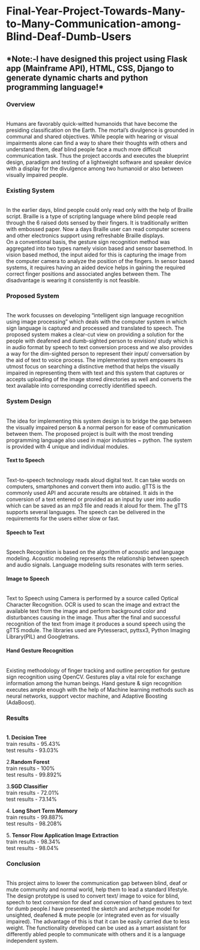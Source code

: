 # Final-Year-Project-Towards-Many-to-Many-Communication-among-Blind-Deaf-Dumb-Users
<h2><b>*Note:-I have designed this project using Flask app (Mainframe API), HTML, CSS, Django to generate dynamic charts and python programming language!*</b></h2>
<h3><b> Overview </b></h3><br>
Humans are favorably quick-witted humanoids that have become the presiding classification on the Earth. The mortal’s divulgence is grounded in communal and shared
objectives. While people with hearing or visual impairments alone can find a way to share their thoughts with others and understand them, deaf blind people face a
much more difficult communication task. Thus the project accords and executes the blueprint design, paradigm and testing of a lightweight software and speaker device
with a display for the divulgence among two humanoid or also between visually impaired people.<br>

<h3><b> Existing System </b></h3><br>
In the earlier days, blind people could only read only with the help of Braille script. Braille is a type of scripting language where blind people read through the 6 
raised dots sensed by their fingers. It is traditionally written with embossed paper. Now a days Braille user can read computer screens and other electronics support
using refreshable Braille displays.<br>
On a conventional basis, the gesture sign recognition method was aggregated into two types namely vision based and sensor basemethod. In vision based method, the
input aided for this is capturing the image from the computer camera to analyze the position of the fingers. In sensor based systems, it requires having an aided
device helps in gaining the required correct finger positions and associated angles between them. The disadvantage is wearing it consistently is not feasible.<br>

<h3><b> Proposed System </b></h3><br>
The work focusses on developing “intelligent sign language recognition using image processing” which deals with the computer system in which sign language is
captured and processed and translated to speech. The proposed system makes a clear-cut view on providing a solution for the people with deafened and dumb-sighted
person to envision/ study which is in audio format by speech to text conversion process and we also provides a way for the dim-sighted person to represent their
input/ conversation by the aid of text to voice process. The implemented system empowers its utmost focus on searching a distinctive method that helps the visually
impaired in representing them with text and this system that captures or accepts uploading of the image stored directories as well and converts the text available
into corresponding correctly identified speech.<br>

<h3><b> System Design</b></h3><br>
The idea for implementing this system design is to bridge the gap between the visually impaired person & a normal person for ease of communication between them. The
proposed project is built with the most trending programming language also used in major industries ~ python. The system is provided with 4 unique and individual
modules.
<h4><b> Text to Speech </b></h4><br>
Text-to-speech technology reads aloud digital text. It can take words on computers, smartphones and convert them into audio. gTTS is the commonly used API and
accurate results are obtained. It aids in the conversion of a text entered or provided as an input by user into audio which can be saved as an mp3 file and reads it
aloud for them. The gTTS supports several languages. The speech can be delivered in the requirements for the users either slow or fast.<br>

<h4><b> Speech to Text </b></h4><br>
Speech Recognition is based on the algorithm of acoustic and language modeling. Acoustic modeling represents the relationship between speech and audio signals.
Language modeling suits resonates with term series.<br>

<h4><b> Image to Speech</b></h4><br>
Text to Speech using Camera is performed by a source called Optical Character Recognition. OCR is used to scan the image and extract the available text from the
image and perform background color and disturbances causing in the image. Thus after the final and successful recognition of the text from image it produces a sound
speech using the gTTS module. The libraries used are Pytesseract, pyttsx3, Python Imaging Library(PIL) and Googletrans.<br>

<h4><b>Hand Gesture Recognition</b></h4><br>
Existing methodology of finger tracking and outline perception for gesture sign recognition using OpenCV. Gestures play a vital role for exchange information among
the human beings. Hand gesture & sign recognition executes ample enough with the help of Machine learning methods such as neural networks, support vector machine,
and Adaptive Boosting (AdaBoost).

<h3><b>Results</b></h3><br>
<b>1. Decision Tree</b> <br>
 train results - 95.43%<br>
 test results - 93.03%<br>

2.<b>Random Forest</b><br>
  train results - 100%<br>
  test results - 99.892%<br>

3.<b>SGD Classifier</b><br>
  train results - 72.01%<br>
  test results - 73.14%<br>
  
4.<b> Long Short Term Memory</b><br>
  train results - 99.887%<br>
  test results - 98.208%<br>

5.<b> Tensor Flow Application Image Extraction</b><br>
   train results - 98.34%<br>
   test results - 98.04%<br>

<h3><b>Conclusion</b></h3><br>
This project aims to lower the communication gap between blind, deaf or mute community and normal world, help them to lead a standard lifestyle. The design
prototype is used to convert text/ image to voice for blind, speech to text conversion for deaf and conversion of hand gestures to text for dumb people.I have
presented the sketch and archetype model for unsighted, deafened & mute people (or integrated even as for visually impaired).
The advantage of this is that it can be easily carried due to less weight. The functionality developed can be used as a smart assistant for differently abled people
to communicate with others and it is a language independent system.
